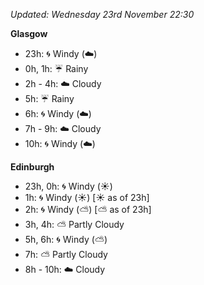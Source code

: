 *Updated: Wednesday 23rd November 22:30*

**Glasgow**

* 23h: :cyclone: Windy (:cloud:)
* 0h, 1h: :umbrella: Rainy
* 2h - 4h: :cloud: Cloudy
* 5h: :umbrella: Rainy
* 6h: :cyclone: Windy (:cloud:)
* 7h - 9h: :cloud: Cloudy
* 10h: :cyclone: Windy (:cloud:)

**Edinburgh**

* 23h, 0h: :cyclone: Windy (:sunny:)
* 1h: :cyclone: Windy (:sunny:) [:sunny: as of 23h]
* 2h: :cyclone: Windy (:partly_sunny:) [:partly_sunny: as of 23h]
* 3h, 4h: :partly_sunny: Partly Cloudy
* 5h, 6h: :cyclone: Windy (:partly_sunny:)
* 7h: :partly_sunny: Partly Cloudy
* 8h - 10h: :cloud: Cloudy
